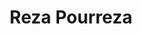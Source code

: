 ---
layout: page
title: Reza Pourreza
description: Qualcomm AI Research
img: assets/img/challenge_organizers/reza_pourreza.jpg
importance: 2
redirect: https://www.comp.nus.edu.sg/~ayao/
category: work
giscus_comments: false
---